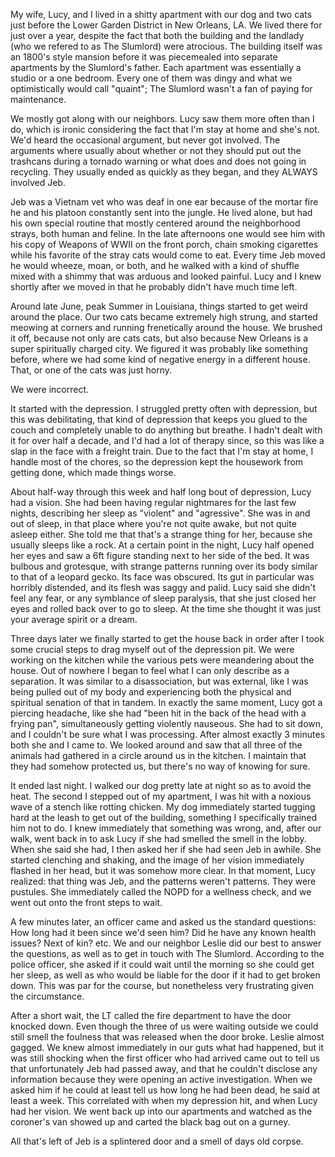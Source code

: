 My wife, Lucy, and I lived in a shitty apartment with our dog and two cats just before the Lower Garden District in New Orleans, LA. We lived there for just over a year, despite the fact that both the building and the landlady (who we refered to as The Slumlord) were atrocious.  The building itself was an 1800's style mansion before it was piecemealed into separate apartments by the Slumlord's father. Each apartment was essentially a studio or a one bedroom. Every one of them was dingy and what we optimistically would call "quaint"; The Slumlord wasn't a fan of paying for maintenance.

We mostly got along with our neighbors. Lucy saw them more often than I do, which is ironic considering the fact that I'm stay at home and she's not.  We'd heard the occasional argument, but never got involved.  The arguments where usually about whether or not they should put out the trashcans during a tornado warning or what does and does not going in recycling.  They usually ended as quickly as they began, and they ALWAYS involved Jeb.

Jeb was a Vietnam vet who was deaf in one ear because of the mortar fire he and his platoon constantly sent into the jungle.  He lived alone, but had his own special routine that mostly centered around the neighborhood strays, both human and feline.  In the late afternoons one would see him with his copy of Weapons of WWII on the front porch, chain smoking cigarettes while his favorite of the stray cats would come to eat.  Every time Jeb moved he would wheeze, moan, or both, and he walked with a kind of shuffle mixed with a shimmy that was arduous and looked painful.  Lucy and I knew shortly after we moved in that he probably didn't have much time left.

Around late June, peak Summer in Louisiana, things started to get weird around the place.  Our two cats became extremely high strung, and started meowing at corners and running frenetically around the house. We brushed it off, because not only are cats cats, but also because New Orleans is a super spiritually charged city.  We figured it was probably like something before, where we had some kind of negative energy in a different house.  That, or one of the cats was just horny.

We were incorrect.

It started with the depression.  I struggled pretty often with depression, but this was debilitating, that kind of depression that keeps you glued to the couch and completely unable to do anything but breathe.  I hadn't dealt with it for over half a decade, and I'd had a lot of therapy since, so this was like a slap in the face with a freight train.  Due to the fact that I'm stay at home, I handle most of the chores, so the depression kept the housework from getting done, which made things worse.

About half-way through this week and half long bout of depression, Lucy had a vision.  She had been having regular nightmares for the last few nights, describing her sleep as "violent" and "agressive". She was in and out of sleep, in that place where you're not quite awake, but not quite asleep either.  She told me that that's a strange thing for her, because she usually sleeps like a rock.  At a certain point in the night, Lucy half opened her eyes and saw a 6ft figure standing next to her side of the bed.  It was bulbous and grotesque, with strange patterns running over its body similar to that of a leopard gecko. Its face was obscured. Its gut in particular was horribly distended, and its flesh was saggy and palid.  Lucy said she didn't feel any fear, or any symblance of sleep paralysis, that she just closed her eyes and rolled back over to go to sleep.  At the time she thought it was just your average spirit or a dream.

Three days later we finally started to get the house back in order after I took some crucial steps to drag myself out of the depression pit.  We were working on the kitchen while the various pets were meandering about the house.  Out of nowhere I began to feel what I can only describe as a separation. It was similar to a disassociation, but was external, like I was being pulled out of my body and experiencing both the physical and spiritual senation of that in tandem. In exactly the same moment, Lucy got a piercing headache, like she had "been hit in the back of the head with a frying pan", simultaneously getting violently nauseous.  She had to sit down, and I couldn't be sure what I was processing.  After almost exactly 3 minutes both she and I came to. We looked around and saw that all three of the animals had gathered in a circle around us in the kitchen.  I maintain that they had somehow protected us, but there's no way of knowing for sure.

It ended last night.  I walked our dog pretty late at night so as to avoid the heat.  The second I stepped out of my apartment, I was hit with a noxious wave of a stench like rotting chicken.  My dog immediately started tugging hard at the leash to get out of the building, something I specifically trained him not to do.  I knew immediately that something was wrong, and, after our walk, went back in to ask Lucy if she had smelled the smell in the lobby.  When she said she had, I then asked her if she had seen Jeb in awhile.  She started clenching and shaking, and the image of her vision immediately flashed in her head, but it was somehow more clear.  In that moment, Lucy realized: that thing was Jeb, and the patterns weren't patterns.  They were pustules.  She immediately called the NOPD for a wellness check, and we went out onto the front steps to wait.

A few minutes later, an officer came and asked us the standard questions: How long had it been since we'd seen him? Did he have any known health issues? Next of kin? etc.  We and our neighbor Leslie did our best to answer the questions, as well as to get in touch with The Slumlord.  According to the police officer, she asked if it could wait until the morning so she could get her sleep, as well as who would be liable for the door if it had to get broken down.  This was par for the course, but nonetheless very frustrating given the circumstance.

After a short wait, the LT called the fire department to have the door knocked down.  Even though the three of us were waiting outside we could still smell the foulness that was released when the door broke. Leslie almost gagged.  We knew almost immediately in our guts what had happened, but it was still shocking when the first officer who had arrived came out to tell us that unfortunately Jeb had passed away, and that he couldn't disclose any information because they were opening an active investigation. When we asked him if he could at least tell us how long he had been dead, he said at least a week. This correlated with when my depression hit, and when Lucy had her vision.  We went back up into our apartments and watched as the coroner's van showed up and carted the black bag out on a gurney.

All that's left of Jeb is a splintered door and a smell of days old corpse.